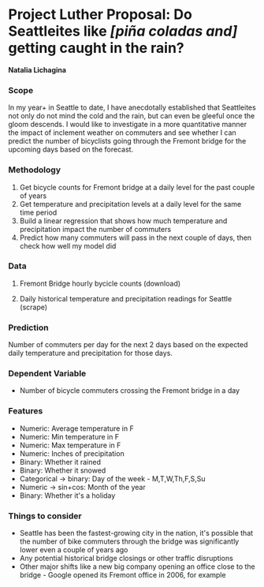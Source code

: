 # Project Luther Proposal: Do Seattleites like *[piña coladas and]* getting caught in the rain?

**Natalia Lichagina**

### Scope

In my year+ in Seattle to date, I have anecdotally established that Seattleites not only do not mind the cold and the rain, but can even be gleeful once the gloom descends.  I would like to investigate in a more quantitative manner the impact of inclement weather on commuters and see whether I can predict the number of bicyclists going through the Fremont bridge for the upcoming days based on the forecast.

### Methodology

1. Get bicycle counts for Fremont bridge at a daily level for the past couple of years
2. Get temperature and precipitation levels at a daily level for the same time period
3. Build a linear regression that shows how much temperature and precipitation impact the number of commuters
4. Predict how many commuters will pass in the next couple of days, then check how well my model did

### Data

1. Fremont Bridge hourly bycicle counts (download)

   [link]: https://data.seattle.gov/Transportation/Fremont-Bridge-Hourly-Bicycle-Counts-by-Month-Octo/65db-xm6k

   

2.  Daily historical temperature and precipitation readings for Seattle (scrape)

   [link]: https://w2.weather.gov/climate/xmacis.php?wfo=sew

   

### Prediction

Number of commuters per day for the next 2 days based on the expected daily temperature and precipitation for those days.

### Dependent Variable

- Number of bicycle commuters crossing the Fremont bridge in a day

### Features

- Numeric: Average temperature in F
- Numeric: Min temperature in F
- Numeric: Max temperature in F
- Numeric: Inches of precipitation
- Binary: Whether it rained
- Binary: Whether it snowed
- Categorical -> binary: Day of the week - M,T,W,Th,F,S,Su
- Numeric -> sin+cos: Month of the year
- Binary: Whether it's a holiday

### Things to consider

- Seattle has been the fastest-growing city in the nation, it's possible that the number of bike commuters through the bridge was significantly lower even a couple of years ago
- Any potential historical bridge closings or other traffic disruptions
- Other major shifts like a new big company opening an office close to the bridge - Google opened its Fremont office in 2006, for example
